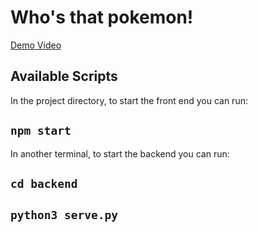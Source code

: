 # Who's that pokemon!

[Demo Video](https://www.youtube.com/watch?v=J20-to4ZOPc)

## Available Scripts

In the project directory, to start the front end you can run:

## `npm start`


In another terminal, to start the backend you can run:

## `cd backend`
## `python3 serve.py`
